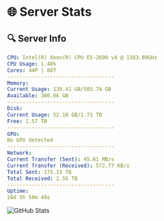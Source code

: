 # 🌐 Server Stats
## 🔍 Server Info
```yaml
CPU: Intel(R) Xeon(R) CPU E5-2699 v4 @ 1383.80GHz
CPU Usage: 1.40%
Cores: 44P | 88T
-----------------------------------
Memory:
Current Usage: 139.41 GB/503.74 GB
Available: 360.86 GB
-----------------------------------
Disk:
Current Usage: 52.10 GB/1.71 TB
Free: 1.57 TB
-----------------------------------
GPU:
No GPU detected
-----------------------------------
Network:
Current Transfer (Sent): 45.61 MB/s
Current Transfer (Received): 572.77 KB/s
Total Sent: 175.15 TB
Total Received: 2.55 TB
-----------------------------------
Uptime:
26d 5h 50m 49s
```
![GitHub Stats](https://img.shields.io/badge/Updated-2025-03-06_04:34:07-blue)